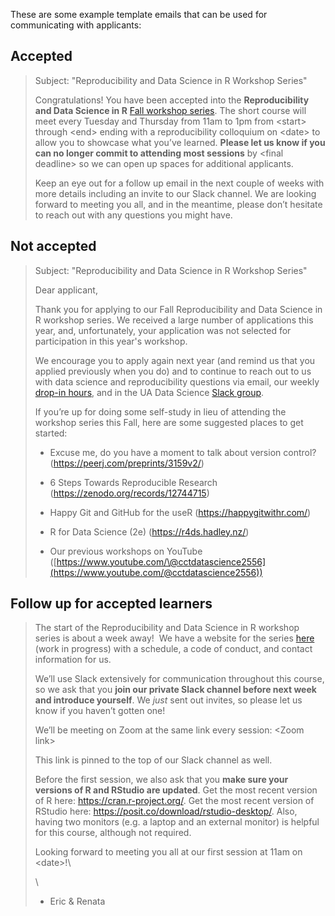 These are some example template emails that can be used for communicating with applicants:

## Accepted

> Subject: "Reproducibility and Data Science in R Workshop Series"
>
> Congratulations!
> You have been accepted into the **Reproducibility and Data Science in R** [Fall workshop series](https://datascience.cct.arizona.edu/events/203-fall-2023-workshop-series-reproducibility-and-data-science-r).
> The short course will meet every Tuesday and Thursday from 11am to 1pm from \<start\> through \<end\> ending with a reproducibility colloquium on \<date\> to allow you to showcase what you’ve learned.
> **Please let us know if you can no longer commit to attending most sessions** by \<final deadline\> so we can open up spaces for additional applicants.
>
> Keep an eye out for a follow up email in the next couple of weeks with more details including an invite to our Slack channel.
> We are looking forward to meeting you all, and in the meantime, please don’t hesitate to reach out with any questions you might have.

## Not accepted

> Subject: "Reproducibility and Data Science in R Workshop Series"
>
> Dear applicant,
>
> Thank you for applying to our Fall Reproducibility and Data Science in R workshop series.
> We received a large number of applications this year, and, unfortunately, your application was not selected for participation in this year's workshop. 
> 
> We encourage you to apply again next year (and remind us that you applied previously when you do) and to continue to reach out to us with data science and reproducibility questions via email, our weekly [drop-in hours](https://datascience.cct.arizona.edu/drop-in-hours), and in the UA Data Science [Slack group](https://jcoliver.github.io/uadatascience-slack/).
>
> If you’re up for doing some self-study in lieu of attending the workshop series this Fall, here are some suggested places to get started:
>
> -   Excuse me, do you have a moment to talk about version control?
>     (<https://peerj.com/preprints/3159v2/>)
>
> -   6 Steps Towards Reproducible Research (<https://zenodo.org/records/12744715>)
>
> -   Happy Git and GitHub for the useR (<https://happygitwithr.com/>)
>
> -   R for Data Science (2e) (<https://r4ds.hadley.nz/>)
>
> -   Our previous workshops on YouTube ([https://www.youtube.com/\@cctdatascience2556](https://www.youtube.com/@cctdatascience2556))

## Follow up for accepted learners

> The start of the Reproducibility and Data Science in R workshop series is about a week away! 
> We have a website for the series [here](https://cct-datascience.github.io/repro-data-sci/) (work in progress) with a schedule, a code of conduct, and contact information for us.
>
> We’ll use Slack extensively for communication throughout this course, so we ask that you **join our private Slack channel before next week and introduce yourself**.
> We *just* sent out invites, so please let us know if you haven’t gotten one!
>
> We’ll be meeting on Zoom at the same link every session: \<Zoom link\>
>
> This link is pinned to the top of our Slack channel as well.
>
> Before the first session, we also ask that you **make sure your versions of R and RStudio are updated**.
> Get the most recent version of R here: <https://cran.r-project.org/>.
> Get the most recent version of RStudio here: <https://posit.co/download/rstudio-desktop/>.
> Also, having two monitors (e.g. a laptop and an external monitor) is helpful for this course, although not required.
>
> Looking forward to meeting you all at our first session at 11am on \<date\>!\
>
> \
> - Eric & Renata
